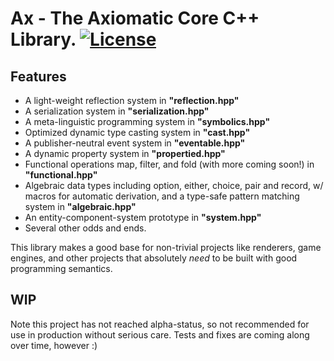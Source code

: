 # Ax - The Axiomatic Core C++ Library. [![License](https://img.shields.io/badge/license-MIT-blue.svg)](https://github.com/bryanedds/ax/blob/master/LICENSE.md) 

## Features

- A light-weight reflection system in **"reflection.hpp"**
- A serialization system in **"serialization.hpp"**
- A meta-linguistic programming system in **"symbolics.hpp"**
- Optimized dynamic type casting system in **"cast.hpp"**
- A publisher-neutral event system in **"eventable.hpp"**
- A dynamic property system in **"propertied.hpp"**
- Functional operations map, filter, and fold (with more coming soon!) in **"functional.hpp"**
- Algebraic data types including option, either, choice, pair and record, w/ macros for automatic derivation, and a type-safe pattern matching system in **"algebraic.hpp"**
- An entity-component-system prototype in **"system.hpp"**
- Several other odds and ends.

This library makes a good base for non-trivial projects like renderers, game engines, and other projects that absolutely *need* to be built with good programming semantics.

## WIP
Note this project has not reached alpha-status, so not recommended for use in production without serious care. Tests and fixes are coming along over time, however :)
